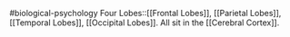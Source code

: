 #biological-psychology 
Four Lobes::[[Frontal Lobes]], [[Parietal Lobes]], [[Temporal Lobes]], [[Occipital Lobes]]. All sit in the [[Cerebral Cortex]].
<!--SR:!2023-12-21,3,250-->
